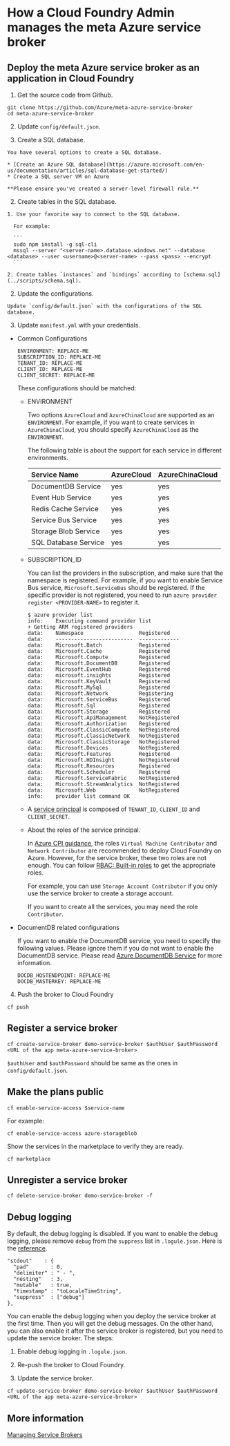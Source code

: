 # How a Cloud Foundry Admin manages the meta Azure service broker

## Deploy the meta Azure service broker as an application in Cloud Foundry

1. Get the source code from Github.

  ```
  git clone https://github.com/Azure/meta-azure-service-broker
  cd meta-azure-service-broker
  ```

2. Update `config/default.json`.

  1. Create a SQL database.

    You have several options to create a SQL database.

    * [Create an Azure SQL database](https://azure.microsoft.com/en-us/documentation/articles/sql-database-get-started/)
    * Create a SQL server VM on Azure
    
    **Please ensure you've created a server-level firewall rule.**

  2. Create tables in the SQL database.

    1. Use your favorite way to connect to the SQL database.

      For example:

      ```
      sudo npm install -g sql-cli
      mssql --server "<server-name>.database.windows.net" --database <database> --user <username>@<server-name> --pass <pass> --encrypt
      ```

    2. Create tables `instances` and `bindings` according to [schema.sql](../scripts/schema.sql).

  2. Update the configurations.

    Update `config/default.json` with the configurations of the SQL database.

3. Update `manifest.yml` with your credentials.

  * Common Configurations

    ```
    ENVIRONMENT: REPLACE-ME
    SUBSCRIPTION_ID: REPLACE-ME
    TENANT_ID: REPLACE-ME
    CLIENT_ID: REPLACE-ME
    CLIENT_SECRET: REPLACE-ME
    ```

    These configurations should be matched:

    * ENVIRONMENT

      Two options `AzureCloud` and `AzureChinaCloud` are supported as an `ENVIRONMENT`. For example, if you want to create services in `AzureChinaCloud`, you should specify `AzureChinaCloud` as the `ENVIRONMENT`.

      The following table is about the support for each service in different environments.

      | Service Name | AzureCloud | AzureChinaCloud |
      |:---|:---|:---|
      | DocumentDB Service | yes | yes |
      | Event Hub Service | yes | yes |
      | Redis Cache Service | yes | yes |
      | Service Bus Service | yes | yes |
      | Storage Blob Service | yes | yes |
      | SQL Database Service | yes | yes |

    * SUBSCRIPTION_ID

      You can list the providers in the subscription, and make sure that the namespace is registered. For example, if you want to enable Service Bus service, `Microsoft.ServiceBus` should be registered. If the specific provider is not registered, you need to run `azure provider register <PROVIDER-NAME>` to register it.

      ```
      $ azure provider list
      info:    Executing command provider list
      + Getting ARM registered providers
      data:    Namespace                  Registered
      data:    -------------------------  -------------
      data:    Microsoft.Batch            Registered
      data:    Microsoft.Cache            Registered
      data:    Microsoft.Compute          Registered
      data:    Microsoft.DocumentDB       Registered
      data:    Microsoft.EventHub         Registered
      data:    microsoft.insights         Registered
      data:    Microsoft.KeyVault         Registered
      data:    Microsoft.MySql            Registered
      data:    Microsoft.Network          Registering
      data:    Microsoft.ServiceBus       Registered
      data:    Microsoft.Sql              Registered
      data:    Microsoft.Storage          Registered
      data:    Microsoft.ApiManagement    NotRegistered
      data:    Microsoft.Authorization    Registered
      data:    Microsoft.ClassicCompute   NotRegistered
      data:    Microsoft.ClassicNetwork   NotRegistered
      data:    Microsoft.ClassicStorage   NotRegistered
      data:    Microsoft.Devices          NotRegistered
      data:    Microsoft.Features         Registered
      data:    Microsoft.HDInsight        NotRegistered
      data:    Microsoft.Resources        Registered
      data:    Microsoft.Scheduler        Registered
      data:    Microsoft.ServiceFabric    NotRegistered
      data:    Microsoft.StreamAnalytics  NotRegistered
      data:    Microsoft.Web              NotRegistered
      info:    provider list command OK
      ```

    * A [service principal](https://azure.microsoft.com/en-us/documentation/articles/resource-group-create-service-principal-portal/) is composed of `TENANT_ID`, `CLIENT_ID` and `CLIENT_SECRET`.

    * About the roles of the service principal.

      In [Azure CPI guidance](https://github.com/cloudfoundry-incubator/bosh-azure-cpi-release/tree/master/docs), the roles `Virtual Machine Contributor` and `Network Contributor` are recommended to deploy Cloud Foundry on Azure. However, for the service broker, these two roles are not enough. You can follow [RBAC: Built-in roles](https://azure.microsoft.com/en-us/documentation/articles/role-based-access-built-in-roles/) to get the appropriate roles.

      For example, you can use `Storage Account Contributor` if you only use the service broker to create a storage account.

      If you want to create all the services, you may need the role `Contributor`.

  * DocumentDB related configurations

    If you want to enable the DocumentDB service, you need to specify the following values. Please ignore them if you do not want to enable the DocumentDB service. Please read [Azure DocumentDB Service](./docs/azure-document-db.md) for more information.

    ```
    DOCDB_HOSTENDPOINT: REPLACE-ME
    DOCDB_MASTERKEY: REPLACE-ME
    ```

4. Push the broker to Cloud Foundry

  ```
  cf push
  ```

## Register a service broker

```
cf create-service-broker demo-service-broker $authUser $authPassword <URL of the app meta-azure-service-broker>
```

`$authUser` and `$authPassword` should be same as the ones in `config/default.json`.

## Make the plans public

```
cf enable-service-access $service-name
```

For example:

```
cf enable-service-access azure-storageblob
```

Show the services in the marketplace to verify they are ready.

```
cf marketplace
```

## Unregister a service broker

```
cf delete-service-broker demo-service-broker -f
```

## Debug logging

By default, the debug logging is disabled. If you want to enable the debug logging, please remove `debug` from the `suppress` list in `.logule.json`. Here is the [reference](https://github.com/clux/logule#configuration).

```
"stdout"    : {
  "pad"       : 0,
  "delimiter" : " - ",
  "nesting"   : 3,
  "mutable"   : true,
  "timestamp" : "toLocaleTimeString",
  "suppress"  : ["debug"]
},
```

You can enable the debug logging when you deploy the service broker at the first time. Then you will get the debug messages. On the other hand, you can also enable it after the service broker is registered, but you need to update the service broker. The steps:

1. Enable debug logging in `.logule.json`.

2. Re-push the broker to Cloud Foundry.

3. Update the service broker.

  ```
  cf update-service-broker demo-service-broker $authUser $authPassword <URL of the app meta-azure-service-broker>
  ```

## More information

[Managing Service Brokers](http://docs.cloudfoundry.org/services/managing-service-brokers.html)
